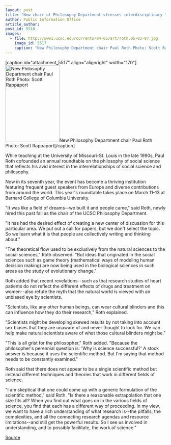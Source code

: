 ```yaml
---
layout: post
title: "New chair of Philosophy Department stresses interdisciplinary links between philosophy and science"
author: Public Information Office
article_author: 
post_id: 5518
images:
  - file: http://www1.ucsc.edu/currents/04-05/art/roth.05-03-07.jpg
    image_id: 5517
    caption: "New Philosophy Department chair Paul Roth Photo: Scott Rappaport"
---
```


[caption id="attachment_5517" align="alignright" width="170"]<a href="http://dev-ucsc-news.pantheonsite.io/wp-content/uploads/2005/03/roth.05-03-07.jpg"><img class="size-full wp-image-5517" src="http://dev-ucsc-news.pantheonsite.io/wp-content/uploads/2005/03/roth.05-03-07.jpg" alt="New Philosophy Department chair Paul Roth Photo: Scott Rappaport" width="170" height="241" /></a>New Philosophy Department chair Paul Roth Photo: Scott Rappaport[/caption]
<a name="content" id="content"></a>
<p>
  While teaching at the University of Missouri-St. Louis in the late 1990s, Paul Roth cofounded an annual roundtable on the philosophy of social science that reflects his avid interest in the interrelationships of social science and philosophy.
</p>
<p>
  Now in its seventh year, the event has become a thriving institution featuring frequent guest speakers from Europe and diverse contributions from around the world. This year's roundtable takes place on March 11-13 at Barnard College of Columbia University.
</p>
<p>
  "It was like a field of dreams--we built it and people came," said Roth, newly hired this past fall as the chair of the UCSC Philosophy Department.
</p>
<p>
  "It has had the desired effect of creating a new center of discussion for this particular area. We put out a call for papers, but we don't select the topic. So we learn what it is that people are collectively writing and thinking about."
</p>
<p>
  "The theoretical flow used to be exclusively from the natural sciences to the social sciences," Roth observed. "But ideas that originated in the social sciences such as game theory (mathematical ways of modeling human decision making) are now being used in the biological sciences in such areas as the study of evolutionary change."
</p>
<p>
  Roth added that recent revelations--such as that research studies of heart patients do not reflect the different effects of drugs and treatment on women--also refute the myth that the natural world is viewed with an unbiased eye by scientists.
</p>
<p>
  "Scientists, like any other human beings, can wear cultural blinders and this can influence how they do their research," Roth explained.
</p>
<p>
  "Scientists might be developing skewed results by not taking into account sex biases that they are unaware of and never thought to look for. We can help make natural scientists aware of what those cultural blinders might be."
</p>
<p>
  "This is all grist for the philosopher," Roth added. "Because the philosopher's perennial question is: 'Why is science successful?' A stock answer is because it uses the scientific method. But I'm saying that method needs to be constantly examined."
</p>
<p>
  Roth said that there does not appear to be a single scientific method but instead different techniques and theories that work in different fields of science.
</p>
<p>
  "I am skeptical that one could come up with a generic formulation of the scientific method," said Roth. "Is there a reasonable extrapolation that one size fits all? When you find out what goes on in the various fields of science, you find that each has a different way of proceeding. In my view, we want to have a rich understanding of what research is--the pitfalls, the complexities, and all the connecting research agendas and resource limitations--and still get the powerful results. So I see us involved in understanding, and to possibly facilitate, the work of science."
</p>
<p><a href="http://www1.ucsc.edu/currents/04-05/03-07/roth.asp" title="Permalink to roth">Source</a></p>
